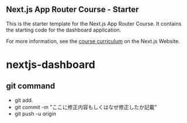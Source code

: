 ## Next.js App Router Course - Starter

This is the starter template for the Next.js App Router Course. It contains the starting code for the dashboard application.

For more information, see the [course curriculum](https://nextjs.org/learn) on the Next.js Website.
# nextjs-dashboard

## git command
- git add.
- git commit -m "ここに修正内容もしくはなぜ修正したか記載"
- git push -u origin
